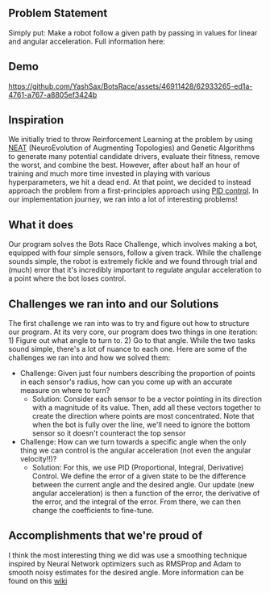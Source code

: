 ## Problem Statement
Simply put: Make a robot follow a given path by passing in values for linear and angular acceleration. Full information here:

## Demo
https://github.com/YashSax/BotsRace/assets/46911428/62933265-ed1a-4761-a767-a8805ef3424b

## Inspiration
We initially tried to throw Reinforcement Learning at the problem by using [NEAT](https://en.wikipedia.org/wiki/Neuroevolution_of_augmenting_topologies) (NeuroEvolution of Augmenting Topologies) and Genetic Algorithms to generate many potential candidate drivers, evaluate their fitness, remove the worst, and combine the best. However, after about half an hour of training and much more time invested in playing with various hyperparameters, we hit a dead end. At that point, we decided to instead approach the problem from a first-principles approach using [PID control](https://en.wikipedia.org/wiki/Proportional%E2%80%93integral%E2%80%93derivative_controller). In our implementation journey, we ran into a lot of interesting problems!

## What it does
Our program solves the Bots Race Challenge, which involves making a bot, equipped with four simple sensors, follow a given track. While the challenge sounds simple, the robot is extremely fickle and we found through trial and (much) error that it's incredibly important to regulate angular acceleration to a point where the bot loses control. 

## Challenges we ran into and our Solutions
The first challenge we ran into was to try and figure out how to structure our program. At its very core, our program does two things in one iteration: 1) Figure out what angle to turn to. 2) Go to that angle. While the two tasks sound simple, there's a lot of nuance to each one. Here are some of the challenges we ran into and how we solved them:
 - Challenge: Given just four numbers describing the proportion of points in each sensor's radius, how can you come up with an accurate measure on where to turn?
    - Solution: Consider each sensor to be a vector pointing in its direction with a magnitude of its value. Then, add all these vectors together to create the direction where points are most concentrated. Note that when the bot is fully over the line, we'll need to ignore the bottom sensor so it doesn't counteract the top sensor
 - Challenge: How can we turn towards a specific angle when the only thing we can control is the angular acceleration (not even the angular velocity!!)?
    - Solution: For this, we use PID (Proportional, Integral, Derivative) Control. We define the error of a given state to be the difference between the current angle and the desired angle. Our update (new angular acceleration) is then a function of the error, the derivative of the error, and the integral of the error. From there, we can then change the coefficients to fine-tune. 

## Accomplishments that we're proud of
I think the most interesting thing we did was use a smoothing technique inspired by Neural Network optimizers such as RMSProp and Adam to smooth noisy estimates for the desired angle. More information can be found on this [wiki](https://en.wikipedia.org/wiki/Stochastic_gradient_descent#RMSProp)

